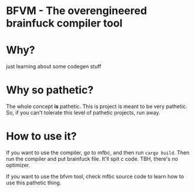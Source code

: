 # BFVM - The overengineered brainfuck compiler tool

# Why?
just learning about some codegen stuff

# Why so pathetic?
The whole concept **is** pathetic. This is project is meant to be very
pathetic. So, if you can't tolerate this level of pathetic projects, run away.

# How to use it?

If you want to use the compiler, go to mfbc, and then run `cargo build`.
Then run the compiler and put brainfuck file. It'll spit c code. TBH, there's no optimizer.

If you want to use the bfvm tool, check mfbc source code to learn how to use this pathetic thing.
